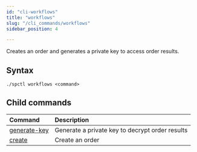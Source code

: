 ```yaml
---
id: "cli-workflows"
title: "workflows"
slug: "/cli_commands/workflows"
sidebar_position: 4

---
```


Creates an order and generates a private key to access order results.

## Syntax

```
./spctl workflows <command>
```

## Child commands

| **Command**                                                     |**Description**|
|:----------------------------------------------------------------| :- |
| [generate-key](/developers/cli_commands/workflows/generate-key) |Generate a private key to decrypt order results|
| [create](/developers/cli_commands/workflows/create)             |Create an order|